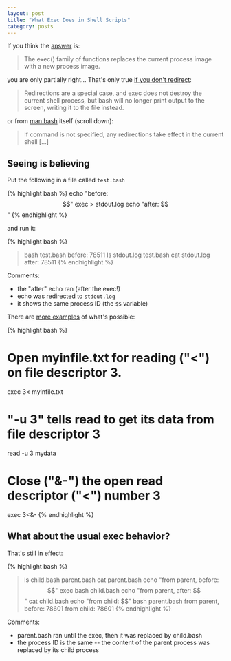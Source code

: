 ```yaml
---
layout: post
title: "What Exec Does in Shell Scripts"
category: posts
---
```


If you think the [answer](http://man7.org/linux/man-pages/man3/exec.3.html) is:

> The exec() family of functions replaces the current process image with a new
> process image.

you are only partially right... That's only true [if you don't redirect](https://www.computerhope.com/unix/bash/exec.htm#examples):

> Redirections are a special case, and exec does not destroy the current shell
> process, but bash will no longer print output to the screen, writing it to
> the file instead.

or from [man bash](https://linux.die.net/man/1/bash) itself (scroll down):

> If command is not specified, any  redirections take  effect  in  the current shell [...]

## Seeing is believing

Put the following in a file called `test.bash`

{% highlight bash %}
echo "before: $$"
exec > stdout.log
echo "after: $$"
{% endhighlight %}

and run it:

{% highlight bash %}
> bash test.bash
before: 78511
> ls
stdout.log  test.bash
> cat stdout.log
after: 78511
{% endhighlight %}

Comments:

- the "after" echo ran (after the exec!)
- echo was redirected to `stdout.log`
- it shows the same process ID (the `$$` variable)

There are [more examples](https://www.computerhope.com/unix/bash/exec.htm#examples) of what's possible:

{% highlight bash %}
# Open myinfile.txt for reading ("<") on file descriptor 3.
exec 3< myinfile.txt
# "-u 3" tells read to get its data from file descriptor 3
read -u 3 mydata
# Close ("&-") the open read descriptor ("<") number 3
exec 3<&-
{% endhighlight %}

## What about the usual exec behavior?

That's still in effect:

{% highlight bash %}
> ls
child.bash  parent.bash
> cat parent.bash
echo "from parent, before: $$"
exec bash child.bash
echo "from parent, after: $$"
> cat child.bash
echo "from child: $$"
> bash parent.bash
from parent, before: 78601
from child: 78601
{% endhighlight %}

Comments:

- parent.bash ran until the exec, then it was replaced by child.bash
- the process ID is the same -- the content of the parent process was replaced by its child process

